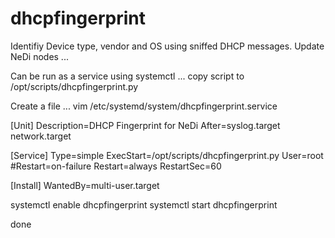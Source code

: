 # dhcpfingerprint
Identifiy Device type, vendor and OS using sniffed DHCP messages. Update NeDi nodes ...

Can be run as a service using systemctl ... copy script to /opt/scripts/dhcpfingerprint.py

Create a file ... vim /etc/systemd/system/dhcpfingerprint.service

[Unit]
Description=DHCP Fingerprint for NeDi
After=syslog.target network.target

[Service]
Type=simple
ExecStart=/opt/scripts/dhcpfingerprint.py
User=root
#Restart=on-failure
Restart=always
RestartSec=60

[Install]
WantedBy=multi-user.target

systemctl enable dhcpfingerprint
systemctl start dhcpfingerprint

done
